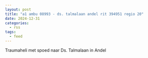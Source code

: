 ```yaml
---
layout: post
title: "a1 ambu 08993 - ds. talmalaan andel rit 394951 regio 20"
date: 2024-12-31
categories: 
  - rss
tags: 
  - feed
---
```


Traumaheli met spoed naar Ds. Talmalaan in Andel
